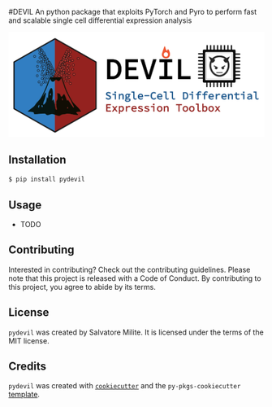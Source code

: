 #DEVIL
An python package that exploits PyTorch and Pyro to perform fast and scalable single cell differential expression analysis

![](logo.png)

## Installation

```bash
$ pip install pydevil
```

## Usage

- TODO



## Contributing

Interested in contributing? Check out the contributing guidelines. Please note that this project is released with a Code of Conduct. By contributing to this project, you agree to abide by its terms.

## License

`pydevil` was created by Salvatore Milite. It is licensed under the terms of the MIT license.

## Credits

`pydevil` was created with [`cookiecutter`](https://cookiecutter.readthedocs.io/en/latest/) and the `py-pkgs-cookiecutter` [template](https://github.com/py-pkgs/py-pkgs-cookiecutter).
